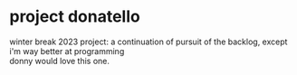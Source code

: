 # project donatello

winter break 2023 project: a continuation of pursuit of the backlog, except i'm way better at programming <br>
donny would love this one.